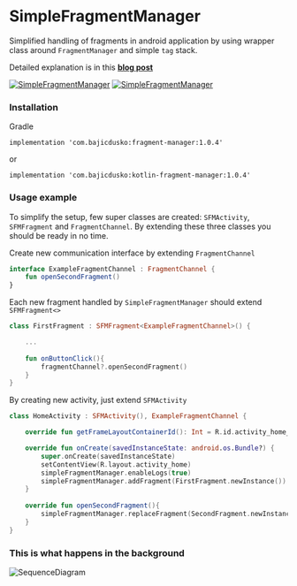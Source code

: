 # SimpleFragmentManager 

Simplified handling of fragments in android application by using wrapper class around `FragmentManager` and simple `tag` stack.

Detailed explanation is in this __[blog post](http://bajicdusko.com/2017/simplified-fragment-management/)__


[![SimpleFragmentManager](https://img.shields.io/badge/JavaBuild-1.0.3-green.svg)](https://bintray.com/bajicdusko/maven/fragment-manager/_latestVersion)
[![SimpleFragmentManager](https://img.shields.io/badge/KotlinBuild-1.0.3-green.svg)](https://bintray.com/bajicdusko/maven/kotlin-fragment-manager/_latestVersion)

### Installation

Gradle
```
implementation 'com.bajicdusko:fragment-manager:1.0.4'
```
or
```
implementation 'com.bajicdusko:kotlin-fragment-manager:1.0.4'
```

### Usage example

To simplify the setup, few super classes are created: `SFMActivity`, `SFMFragment` and `FragmentChannel`. 
By extending these three classes you should be ready in no time.

Create new communication interface by extending `FragmentChannel`
```kotlin
interface ExampleFragmentChannel : FragmentChannel {
    fun openSecondFragment()
}
```

Each new fragment handled by `SimpleFragmentManager` should extend `SFMFragment<>`
```kotlin
class FirstFragment : SFMFragment<ExampleFragmentChannel>() { 

    ...
    
    fun onButtonClick(){
        fragmentChannel?.openSecondFragment()
    }
}
```

By creating new activity, just extend `SFMActivity`
```kotlin
class HomeActivity : SFMActivity(), ExampleFragmentChannel {

    override fun getFrameLayoutContainerId(): Int = R.id.activity_home_fragment_container

    override fun onCreate(savedInstanceState: android.os.Bundle?) {
        super.onCreate(savedInstanceState)
        setContentView(R.layout.activity_home)
        simpleFragmentManager.enableLogs(true)
        simpleFragmentManager.addFragment(FirstFragment.newInstance())
    }
    
    override fun openSecondFragment(){
        simpleFragmentManager.replaceFragment(SecondFragment.newInstance())
    }
}
```

### This is what happens in the background

![SequenceDiagram](http://bajicdusko.com/images/posts/2017/2017-06-08-fragmentdiagram.svg)
